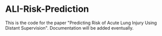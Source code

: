 # ALI-Risk-Prediction
This is the code for the paper "Predicting Risk of Acute Lung Injury Using Distant Supervision". Documentation will be added eventually.
